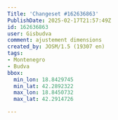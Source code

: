 ```yaml
---
Title: 'Changeset #162636863'
PublishDate: 2025-02-17T21:57:49Z
id: 162636863
user: Gisbudva
comment: ajustement dimensions
created_by: JOSM/1.5 (19307 en)
tags:
- Montenegro
- Budva
bbox:
  min_lon: 18.8429745
  min_lat: 42.2892322
  max_lon: 18.8450732
  max_lat: 42.2914726

---
```


